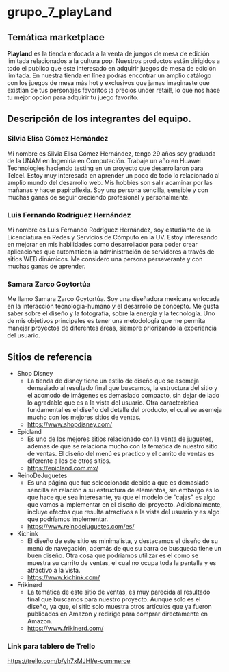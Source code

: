 # grupo_7_playLand
## Temática marketplace
**Playland** es la tienda enfocada a la venta de juegos de mesa de edición limitada relacionados a la cultura pop. Nuestros productos están dirigidos a todo el publico que este interesado en adquirir juegos de mesa de edición limitada. En nuestra tienda en línea podrás encontrar un amplio catálogo con los juegos de mesa más hot y exclusivos que jamas imaginaste que existían de tus personajes favoritos ¡a precios under retail!, lo que nos hace tu mejor opcion para adquirir tu juego favorito.
## Descripción de los integrantes del equipo.
### Silvia Elisa Gómez Hernández
Mi nombre es Silvia Elisa Gómez Hernández, tengo 29 años soy graduada de la UNAM en Ingeniría en Computación. Trabaje un año en Huawei Technologies haciendo testing en un proyecto que desarrollaron para Telcel. Estoy muy interesada en aprender un poco de todo lo relacionado al amplio mundo del desarrollo web. Mis hobbies son salir acaminar por las mañanas y hacer papiroflexia. Soy una persona sencilla, sensible y con muchas ganas de seguir creciendo profesional y personalmente.
### Luis Fernando Rodríguez Hernández
Mi nombre es Luis Fernando Rodríguez Hernández, soy estudiante de la Licenciatura en Redes y Servicios de Cómputo en la UV. Estoy interesando en mejorar en mis habilidades como desarrollador para poder crear aplicaciones que automaticen la administración de servidores a través de sitios WEB dinámicos. Me considero una persona perseverante y con muchas ganas de aprender.
### Samara Zarco Goytortúa
Me llamo Samara Zarco Goytortúa. Soy una diseñadora mexicana enfocada en la interacción tecnología-humano y el desarrollo de concepto. Me gusta saber sobre el diseño y la fotografía, sobre la energía y la tecnología. Uno de mis objetivos principales es tener una metodología que me permita manejar proyectos de diferentes áreas, siempre priorizando la experiencia del usuario.
## Sitios de referencia
* Shop Disney
    * La tienda de disney tiene un estilo de diseño que se asemeja demasiado al resultado final que buscamos, la estructura del sitio y el acomodo de imágenes es demasiado compacto, sin dejar de lado lo agradable que es a la vista del usuario. Otra característica fundamental es el diseño del detalle del producto, el cual se asemeja mucho con los mejores sitios de ventas.
    * https://www.shopdisney.com/
* Epicland
    * Es uno de los mejores sitios relacionado con la venta de juguetes, ademas de que se relaciona mucho con la tematica de nuestro sitio de ventas. El diseño del menú es practico y el carrito de ventas es diferente a los de otros sitios.
    * https://epicland.com.mx/
* ReinoDeJuguetes
    * Es una página que fue seleccionada debido a que es demasiado sencilla en relación a su estructura de elementos, sin embargo es lo que hace que sea interesante, ya que el modelo de "cajas" es algo que vamos a implementar en el diseño del proyecto. Adicionalmente, incluye efectos que resulta atractivos a la vista del usuario y es algo que podríamos implementar.
    * https://www.reinodejuguetes.com/es/
* Kichink
    * El diseño de este sitio es minimalista, y destacamos el diseño de su menú de navegación, además de que su barra de busqueda tiene un buen diseño. Otra cosa que podriamos utilizar es el como se muestra su carrito de ventas, el cual no ocupa toda la pantalla y es atractivo a la vista.
    * https://www.kichink.com/
* Frikinerd
    * La temática de este sitio de ventas, es muy parecida al resultado final que buscamos para nuestro proyecto. Aunque solo es el diseño, ya que, el sitio solo muestra otros artículos que ya fueron publicados en Amazon y redirige para comprar directamente en Amazon.
    * https://www.frikinerd.com/

### Link para tablero de Trello
https://trello.com/b/yh7xMJHl/e-commerce
